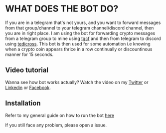 # WHAT DOES THE BOT DO?

If you are in a telegram that's not yours, and you want to forward messages from that group/channel to your telegram channel/discord channel, then you are in right place.
I am using the bot for forwarding crypto messages from a telegram group to mine using [tgcf](https://github.com/aahnik/tgcf) and then from telegram to discord using [tedicross](https://github.com/TediCross).
This bot is then used for some automation i.e knowing when a crypto coin appears thrice in a row continually or discountinous manner for 15 seconds.
## Video tutorial

Wanna see how bot works actually? Watch the video on my [Twitter]() or [Linkedin]() or [Facebook]().

## Installation

Refer to my general guide on how to run the bot [here](https://github.com/bilal-the-dev/How-to-run-my-discord-bots)

If you still face any problem, please open a issue.
